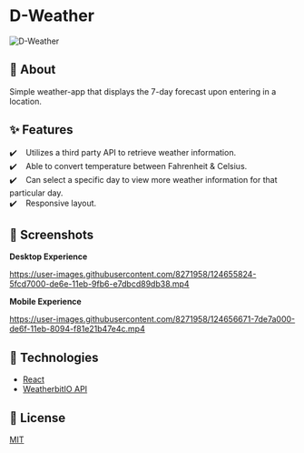 # D-Weather
![D-Weather](https://user-images.githubusercontent.com/8271958/124655110-660f1c80-de6d-11eb-98ae-661a3506e568.png)

## 🎯 About
Simple weather-app that displays the 7-day forecast upon entering in a location.

## ✨ Features
✔️ &nbsp;&nbsp; Utilizes a third party API to retrieve weather information.<br/>
✔️ &nbsp;&nbsp; Able to convert temperature between Fahrenheit & Celsius.<br/>
✔️ &nbsp;&nbsp; Can select a specific day to view more weather information for that particular day.<br/>
✔️ &nbsp;&nbsp; Responsive layout.<br/>

## 📸 Screenshots

**Desktop Experience**

https://user-images.githubusercontent.com/8271958/124655824-5fcd7000-de6e-11eb-9fb6-e7dbcd89db38.mp4

**Mobile Experience**

https://user-images.githubusercontent.com/8271958/124656671-7de7a000-de6f-11eb-8094-f81e21b47e4c.mp4

## 🚀 Technologies
- [React](https://reactjs.org/)
- [WeatherbitIO API](https://www.weatherbit.io/)

## 📝 License
[MIT](https://github.com/sir-nutty/D-Weather/blob/main/LICENSE)
